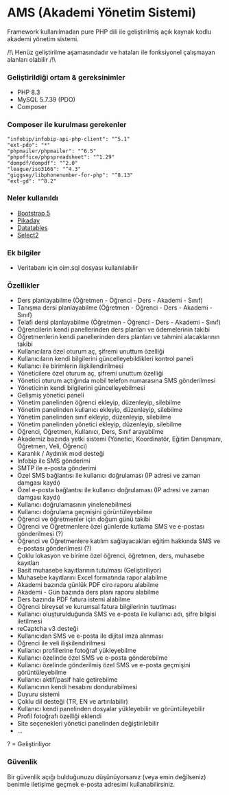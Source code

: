 # AMS (Akademi Yönetim Sistemi)

Framework kullanılmadan pure PHP dili ile geliştirilmiş açık kaynak kodlu akademi yönetim sistemi.

/!\ Henüz geliştirilme aşamasındadır ve hataları ile fonksiyonel çalışmayan alanları olabilir /!\

### Geliştirildiği ortam & gereksinimler
* PHP 8.3
* MySQL 5.7.39 (PDO)
* Composer

### Composer ile kurulması gerekenler
```
"infobip/infobip-api-php-client": "^5.1"
"ext-pdo": "*"
"phpmailer/phpmailer": "^6.5"
"phpoffice/phpspreadsheet": "^1.29"
"dompdf/dompdf": "^2.0"
"league/iso3166": "^4.3"
"giggsey/libphonenumber-for-php": "^8.13"
"ext-gd": "^8.2"
```

### Neler kullanıldı
* [Bootstrap 5](https://github.com/twbs/bootstrap)
* [Pikaday](https://github.com/Pikaday/Pikaday)
* [Datatables](https://github.com/DataTables/DataTables)
* [Select2](https://github.com/select2/select2)

### Ek bilgiler
* Veritabanı için oim.sql dosyası kullanılabilir

### Özellikler
* Ders planlayabilme (Öğretmen - Öğrenci - Ders - Akademi - Sınıf)
* Tanışma dersi planlayabilme (Öğretmen - Öğrenci - Ders - Akademi - Sınıf)
* Telafi dersi planlayabilme (Öğretmen - Öğrenci - Ders - Akademi - Sınıf)
* Öğrencilerin kendi panellerinden ders planları ve ödemelerinin takibi
* Öğretmenlerin kendi panellerinden ders planları ve tahmini alacaklarının takibi
* Kullanıcılara özel oturum aç, şifremi unuttum özelliği
* Kullanıcıların kendi bilgilerini güncelleyebildikleri kontrol paneli
* Kullanıcı ile birimlerin ilişkilendirilmesi
* Yöneticilere özel oturum aç, şifremi unuttum özelliği
* Yönetici oturum açtığında mobil telefon numarasına SMS gönderilmesi
* Yöneticinin kendi bilgilerini güncelleyebilmesi
* Gelişmiş yönetici paneli
* Yönetim panelinden öğrenci ekleyip, düzenleyip, silebilme
* Yönetim panelinden kullanıcı ekleyip, düzenleyip, silebilme
* Yönetim panelinden sınıf ekleyip, düzenleyip, silebilme
* Yönetim panelinden yönetici ekleyip, düzenleyip, silebilme
* Öğrenci, Öğretmen, Kullanıcı, Ders, Sınıf arayabilme
* Akademiz bazında yetki sistemi (Yönetici, Koordinatör, Eğitim Danışmanı, Öğretmen, Veli, Öğrenci)
* Karanlık / Aydınlık mod desteği
* Infobip ile SMS gönderimi
* SMTP ile e-posta gönderimi 
* Özel SMS bağlantısı ile kullanıcı doğrulaması (IP adresi ve zaman damgası kaydı)
* Özel e-posta bağlantısı ile kullanıcı doğrulaması (IP adresi ve zaman damgası kaydı)
* Kullanıcı doğrulamasının yinelenebilmesi
* Kullanıcı doğrulama geçmişini görüntüleyebilme
* Öğrenci ve öğretmenler için doğum günü takibi
* Öğrenci ve Öğretmenlere özel günlerde kutlama SMS ve e-postası gönderilmesi (?)
* Öğrenci ve Öğretmenlere katılım sağlayacakları eğitim hakkında SMS ve e-postası gönderilmesi (?)
* Çoklu lokasyon ve birime özel öğrenci, öğretmen, ders, muhasebe kayıtları
* Basit muhasebe kayıtlarının tutulması (Geliştiriliyor)
* Muhasebe kayıtlarını Excel formatında rapor alabilme
* Akademi bazında günlük PDF ciro raporu alabilme
* Akademi - Gün bazında ders planı raporu alabilme
* Ders bazında PDF fatura istemi alabilme
* Öğrenci bireysel ve kurumsal fatura bilgilerinin tuutlması 
* Kullanıcı oluşturulduğunda SMS ve e-posta ile kullanıcı adı, şifre bilgisi iletilmesi
* reCaptcha v3 desteği
* Kullanıcıdan SMS ve e-posta ile dijital imza alınması
* Öğrenci ile veli ilişkilendirilmesi
* Kullanıcı profillerine fotoğraf yükleyebilme
* Kullanıcı özelinde özel SMS ve e-posta gönderebilme
* Kullanıcı özelinde gönderilmiş özel SMS ve e-posta geçmişini görüntüleyebilme
* Kullanıcı aktif/pasif hale getirebilme
* Kullanıcının kendi hesabını dondurabilmesi
* Duyuru sistemi
* Çoklu dil desteği (TR, EN ve artırılabilir)
* Kullanıcı kendi panelinden dosyalar yükleyebilir ve görüntüleyebilir
* Profil fotoğrafı özelliği eklendi
* Site seçenekleri yönetici panelinden değiştirilebilir
* ...

? = Geliştiriliyor

### Güvenlik
Bir güvenlik açığı bulduğunuzu düşünüyorsanız (veya emin değilseniz) benimle iletişime geçmek e-posta adresimi kullanabilirsiniz.




